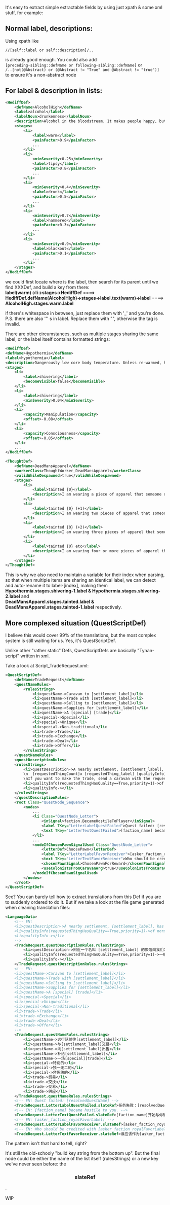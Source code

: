 It's easy to extract simple extractable fields by using just xpath & some xml stuff, for example:

## Normal label, descriptions:
Using xpath like

```xpath
//[self::label or self::description]/..
```
is already good enough. You could also add  
`[preceding-sibling::defName or following-sibling::defName]` or  
`/..[not(@Abstract) or (@Abstract != "True" and @Abstract != "true")]`  
to ensure it's a non-abstract node


## For label & description in lists:

```xml
<HediffDef>
	<defName>AlcoholHigh</defName>
	<label>alcohol</label>
	<labelNoun>drunkenness</labelNoun>
	<description>Alcohol in the bloodstream. It makes people happy, but reduces capacities.</description>
	<stages>
		<li>
			<label>warm</label>
			<painFactor>0.9</painFactor>
			...
		</li>
		<li>
			<minSeverity>0.25</minSeverity>
			<label>tipsy</label>
			<painFactor>0.8</painFactor>
			...
		</li>
		<li>
			<minSeverity>0.4</minSeverity>
			<label>drunk</label>
			<painFactor>0.5</painFactor>
			...
		</li>
		<li>
			<minSeverity>0.7</minSeverity>
			<label>hammered</label>
			<painFactor>0.3</painFactor>
			...
		</li>
		<li>
			<minSeverity>0.9</minSeverity>
			<label>blackout</label>
			<painFactor>0.1</painFactor>
			...
		</li>
	</stages>
</HediffDef>
```
we could first locate where is the label, then search for its parent until we find XXXDef, and build a key from there:  
**label(warm)->li->stages->HediffDef** ====> **HediffDef.defName(AlcoholHigh)->stages->label.text(warm)->label** ====> **AlcoholHigh.stages.warm.label**  
  
if there's whitespace in between, just replace them with '_' and you're done.  
P.S. there are also '\'' s in label. Replace them with "", otherwise the tag is invalid.


There are other circumstances, such as multiple stages sharing the same label, or the label itself contains formatted strings:
```xml
<HediffDef>
<defName>Hypothermia</defName>
<label>hypothermia</label>
<description>Dangerously low core body temperature. Unless re-warmed, hypothermia gets worse and ends in death. Recovery is quick once the victim is re-warmed. Avoid hypothermia by wearing warm clothes in cold environments.</description>
<stages>
	<li>
		<label>shivering</label>
		<becomeVisible>false</becomeVisible>
	</li>
	<li>
		<label>shivering</label>
		<minSeverity>0.04</minSeverity>
	</li>
	<li>
		<capacity>Manipulation</capacity>
		<offset>-0.08</offset>
	</li>
	<li>
		<capacity>Consciousness</capacity>
		<offset>-0.05</offset>
	</li>
	...
</HediffDef>

<ThoughtDef>
	<defName>DeadMansApparel</defName>
	<workerClass>ThoughtWorker_DeadMansApparel</workerClass>
	<validWhileDespawned>true</validWhileDespawned>
	<stages>
		<li>
			<label>tainted {0}</label>
			<description>I am wearing a piece of apparel that someone died in. It creeps me out and feels dirty.</description>
		</li>
		<li>
			<label>tainted {0} (+1)</label>
			<description>I am wearing two pieces of apparel that someone died in. It creeps me out and feels dirty.</description>
		</li>
		<li>
			<label>tainted {0} (+2)</label>
			<description>I am wearing three pieces of apparel that someone died in. It creeps me out and feels dirty.</description>
		</li>
		<li>
			<label>tainted {0} etc</label>
			<description>I am wearing four or more pieces of apparel that someone died in. It creeps me out and feels dirty.</description>
		</li>
	</stages>
</ThoughtDef>
```
This is why we also need to maintain a variable for their index when parsing, so that when multiple items are sharing an identical label, we can detect and auto-rename it to label-[index], making them  
**Hypothermia.stages.shivering-1.label & Hypothermia.stages.shivering-2.label** and  
**DeadMansApparel.stages.tainted.label & DeadMansApparel.stages.tainted-1.label** respectively.




## More complexed situation (QuestScriptDef)
I believe this would cover 99% of the translations, but the most complex system is still waiting for us.
Yes, it's QuestScriptDef.

Unlike other "rather static" Defs, QuestScriptDefs are basically "Tynan-script" written in xml.

Take a look at Script_TradeRequest.xml:
```xml
<QuestScriptDef>
	<defName>TradeRequest</defName>
	<questNameRules>
		<rulesStrings>
			<li>questName->Caravan to [settlement_label]</li>
			<li>questName->Trade with [settlement_label]</li>
			<li>questName->Selling to [settlement_label]</li>
			<li>questName->Supplies for [settlement_label]</li>
			<li>questName->A [special] [trade]</li>
			<li>special->Special</li>
			<li>special->Unique</li>
			<li>special->Non-traditional</li>
			<li>trade->Trade</li>
			<li>trade->Exchange</li>
			<li>trade->Deal</li>
			<li>trade->Offer</li>
		</rulesStrings>
	</questNameRules>
	<questDescriptionRules>
	<rulesStrings>
		<li>questDescription->A nearby settlement, [settlement_label], has a special trade request. They would like to purchase:
		\n  [requestedThingCount]x [requestedThing_label] [qualityInfo](worth [requestedThingMarketValue_money])
		\nIf you want to make the trade, send a caravan with the requested items. The estimated travel time is [estimatedTravelTime_duration].</li>
		<li>qualityInfo(requestedThingHasQuality==True,priority=1)->of normal+ quality </li>
		<li>qualityInfo-></li>
	</rulesStrings>
	</questDescriptionRules>
	<root Class="QuestNode_Sequence">
		<nodes>
			...
			<li Class="QuestNode_Letter">
				<inSignal>faction.BecameHostileToPlayer</inSignal>
				<label TKey="LetterLabelQuestFailed">Quest failed: [resolvedQuestName]</label>
				<text TKey="LetterTextQuestFailed">[faction_name] became hostile to you.</text>
			</li>
			...
			<nodeIfChosenPawnSignalUsed Class="QuestNode_Letter">
				<letterDef>ChoosePawn</letterDef>
				<label TKey="LetterLabelFavorReceiver">[asker_faction_royalFavorLabel]</label>
				<text TKey="LetterTextFavorReceiver">Who should be credited with [asker_faction_royalFavorLabel] for fulfilling the trade request?</text>
				<chosenPawnSignal>ChosenPawnForReward</chosenPawnSignal>
				<useColonistsFromCaravanArg>true</useColonistsFromCaravanArg>
			</nodeIfChosenPawnSignalUsed>
		</nodes>
	</root>
</QuestScriptDef>
```

See? You can barely tell how to extract translations from this Def if you are to suddenly ordered to do it. But if we take a look at the file game generated when cleaning translation files:

```xml
<LanguageData>
	<!-- EN:
	<li>questDescription->A nearby settlement, [settlement_label], has a special trade request. They would like to purchase:\n\n  [requestedThingCount]x [requestedThing_label] [qualityInfo](worth [requestedThingMarketValue_money])\n\nIf you want to make the trade, send a caravan with the requested items. The estimated travel time is [estimatedTravelTime_duration].</li>
	<li>qualityInfo(requestedThingHasQuality==True,priority=1)->of normal+ quality </li>
	<li>qualityInfo-></li>
	-->
	<TradeRequest.questDescriptionRules.rulesStrings>
		<li>questDescription->附近一个名叫 [settlement_label] 的聚落向我们发出了一场交易请求。 他们想采购以下物资：\n\n  [requestedThingCount]x [qualityInfo] [requestedThing_label](价值： [requestedThingMarketValue_money])\n\n如果你同意这场交易，请派出一支携带相应物资的远行队前往目标地点。 旅途预估时间约为：[estimatedTravelTime_duration]。</li>
		<li>qualityInfo(requestedThingHasQuality==True,priority=1)->一般品质以上</li>
		<li>qualityInfo-></li>
	</TradeRequest.questDescriptionRules.rulesStrings>
	<!-- EN:
	<li>questName->Caravan to [settlement_label]</li>
	<li>questName->Trade with [settlement_label]</li>
	<li>questName->Selling to [settlement_label]</li>
	<li>questName->Supplies for [settlement_label]</li>
	<li>questName->A [special] [trade]</li>
	<li>special->Special</li>
	<li>special->Unique</li>
	<li>special->Non-traditional</li>
	<li>trade->Trade</li>
	<li>trade->Exchange</li>
	<li>trade->Deal</li>
	<li>trade->Offer</li>
	-->
	<TradeRequest.questNameRules.rulesStrings>
		<li>questName->远行队前往[settlement_label]</li>
		<li>questName->与[settlement_label]交易</li>
		<li>questName->向[settlement_label]出售</li>
		<li>questName->补给[settlement_label]</li>
		<li>questName->一场[special][trade]</li>
		<li>special->特别的</li>
		<li>special->独一无二的</li>
		<li>special->非传统的</li>
		<li>trade->贸易</li>
		<li>trade->交换</li>
		<li>trade->交易</li>
		<li>trade->供应</li>
	</TradeRequest.questNameRules.rulesStrings>
	<!-- EN: Quest failed: [resolvedQuestName] -->
	<TradeRequest.LetterLabelQuestFailed.slateRef>任务失败：[resolvedQuestName]</TradeRequest.LetterLabelQuestFailed.slateRef>
	<!-- EN: [faction_name] became hostile to you. -->
	<TradeRequest.LetterTextQuestFailed.slateRef>[faction_name]开始与你敌对了。</TradeRequest.LetterTextQuestFailed.slateRef>
	<!-- EN: [asker_faction_royalFavorLabel] -->
	<TradeRequest.LetterLabelFavorReceiver.slateRef>[asker_faction_royalFavorLabel]</TradeRequest.LetterLabelFavorReceiver.slateRef>
	<!-- EN: Who should be credited with [asker_faction_royalFavorLabel] for fulfilling the trade request? -->
	<TradeRequest.LetterTextFavorReceiver.slateRef>谁应该作为[asker_faction_royalFavorLabel]以完成此次交易任务？</TradeRequest.LetterTextFavorReceiver.slateRef>
```

The pattern isn't that hard to tell, right?

It's still the old-schooly "build key string from the bottom up". But the final node could be either the name of the list itself (rulesStrings) or a new key we've never seen before: the

<h3 style="text-align: center;">slateRef</h3>.

WIP